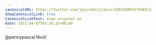 ```yaml
---
canonicalURL: https://twitter.com/jmjordan/status/55833809547046913
ShowCanonicalLink: true
CanonicalLinkText: View original on
date: 2011-04-07T03:26:32+00:00
---
```

@pennypascal Nice!